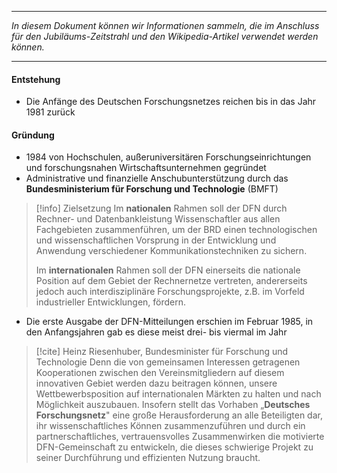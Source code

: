 ***

*In diesem Dokument können wir Informationen sammeln, die im Anschluss für den Jubiläums-Zeitstrahl und den Wikipedia-Artikel verwendet werden können.*

***
#### Entstehung
- Die Anfänge des Deutschen Forschungsnetzes reichen bis in das Jahr 1981 zurück
#### Gründung
- 1984 von Hochschulen, außeruniversitären Forschungseinrichtungen und forschungsnahen Wirtschaftsunternehmen gegründet
- Administrative und finanzielle Anschubunterstützung durch das **Bundesministerium für Forschung und Technologie** (BMFT)

> [!info] Zielsetzung
> Im **nationalen** Rahmen soll der DFN durch Rechner- und Datenbankleistung Wissenschaftler aus allen Fachgebieten zusammenführen, um der BRD einen technologischen und wissenschaftlichen Vorsprung in der Entwicklung und Anwendung verschiedener Kommunikationstechniken zu sichern.
> 
> Im **internationalen** Rahmen soll der DFN einerseits die nationale Position auf dem Gebiet der Rechnernetze vertreten, andererseits jedoch auch interdisziplinäre Forschungsprojekte, z.B. im Vorfeld industrieller Entwicklungen, fördern.

- Die erste Ausgabe der DFN-Mitteilungen erschien im Februar 1985, in den Anfangsjahren gab es diese meist drei- bis viermal im Jahr

> [!cite] Heinz Riesenhuber, Bundesminister für Forschung und Technologie
> Denn die von gemeinsamen Interessen getragenen Kooperationen zwischen den Vereinsmitgliedern auf diesem innovativen Gebiet werden dazu beitragen können, unsere Wettbewerbsposition auf internationalen Märkten zu halten und nach Möglichkeit auszubauen. Insofern stellt das Vorhaben „**Deutsches Forschungsnetz**" eine große Herausforderung an alle Beteiligten dar, ihr wissenschaftliches Können zusammenzuführen und durch ein partnerschaftliches, vertrauensvolles Zusammenwirken die motivierte DFN-Gemeinschaft zu entwickeln, die dieses schwierige Projekt zu seiner Durchführung und effizienten Nutzung braucht.

